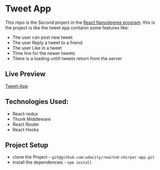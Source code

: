 # Tweet App

This repo is the Second project in the [React Nanodegree program](https://www.udacity.com/course/react-nanodegree--nd019).
this is the project is like the tweet app contanin some features like:
* The user can post new tweet
* The user Reply a tweet to a friend
* The user Like in a tweet
* Time line for the newer tweets
* There is a loading untill tweets return from the server

## Live Preview 
[Tweet-App](https://objective-jepsen-d0f550.netlify.app/)

## Technologies Used:
* React-redux
* Thunk Middleware
* React Router
* React Hooks

## Project Setup

* clone the Project - `git@github.com:udacity/reactnd-chirper-app.git`
* install the dependencies - `npm install`
